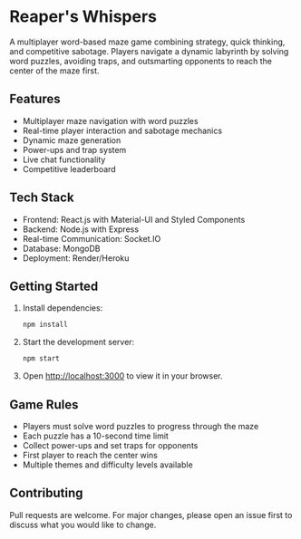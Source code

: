 # Reaper's Whispers

A multiplayer word-based maze game combining strategy, quick thinking, and competitive sabotage. Players navigate a dynamic labyrinth by solving word puzzles, avoiding traps, and outsmarting opponents to reach the center of the maze first.

## Features

- Multiplayer maze navigation with word puzzles
- Real-time player interaction and sabotage mechanics
- Dynamic maze generation
- Power-ups and trap system
- Live chat functionality
- Competitive leaderboard

## Tech Stack

- Frontend: React.js with Material-UI and Styled Components
- Backend: Node.js with Express
- Real-time Communication: Socket.IO
- Database: MongoDB
- Deployment: Render/Heroku

## Getting Started

1. Install dependencies:
   ```bash
   npm install
   ```

2. Start the development server:
   ```bash
   npm start
   ```

3. Open [http://localhost:3000](http://localhost:3000) to view it in your browser.

## Game Rules

- Players must solve word puzzles to progress through the maze
- Each puzzle has a 10-second time limit
- Collect power-ups and set traps for opponents
- First player to reach the center wins
- Multiple themes and difficulty levels available

## Contributing

Pull requests are welcome. For major changes, please open an issue first to discuss what you would like to change.
